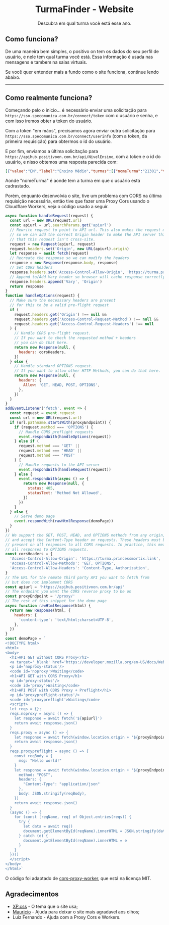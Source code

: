 <div align="center">
<h1> TurmaFinder - Website </h1>
Descubra em qual turma você está esse ano.
</div>

## Como funciona?
De uma maneira bem simples, o positivo on tem os dados do seu perfil de usuário, e nele tem qual turma você está. Essa informação é usada nas mensagens e tambem na salas virtuais.


Se você quer entender mais a fundo como o site funciona, continue lendo abaixo.
****

## Como realmente funciona?
Começando pelo o inicio... é necessário enviar uma solicitação para `https://sso.specomunica.com.br/connect/token` com o usuário e senha, e com isso iremos obter a token do usuário.

Com a token "em mãos", precisamos agora enviar outra solicitação para `https://sso.specomunica.com.br/connect/userinfo` (com a token, da primeira requisição) para obtermos o id do usuário.

E por fim, enviamos a última solicitação para `https://apihub.positivoon.com.br/api/NivelEnsino`, com a token e o id do usuário, e nisso obtemos uma resposta parecida com:

```json
[{"value":"EM","label":"Ensino Médio","turmas":[{"nomeTurma":"21301","turmaValida":true,"nomeSerie":"3ª série"}]}]
```

Aonde "nomeTurma" é aonde tem a turma em que o usuário está cadrastado.

Porém, enquanto desenvolvia o site, tive um problema com CORS na última requisição necessária, então tive que fazer uma Proxy Cors usando o Cloudflare Workers, veja o código usado a seguir.

```js
async function handleRequest(request) {
  const url = new URL(request.url)
  const apiurl = url.searchParams.get('apiurl')
  // Rewrite request to point to API url. This also makes the request mutable
  // so we can add the correct Origin header to make the API server think
  // that this request isn't cross-site.
  request = new Request(apiurl, request)
  request.headers.set('Origin', new URL(apiurl).origin)
  let response = await fetch(request)
  // Recreate the response so we can modify the headers
  response = new Response(response.body, response)
  // Set CORS headers
  response.headers.set('Access-Control-Allow-Origin', 'https://turma.princessmortix.link')
  // Append to/Add Vary header so browser will cache response correctly
  response.headers.append('Vary', 'Origin')
  return response
}
function handleOptions(request) {
  // Make sure the necesssary headers are present
  // for this to be a valid pre-flight request
  if (
    request.headers.get('Origin') !== null &&
    request.headers.get('Access-Control-Request-Method') !== null &&
    request.headers.get('Access-Control-Request-Headers') !== null
  ) {
    // Handle CORS pre-flight request.
    // If you want to check the requested method + headers
    // you can do that here.
    return new Response(null, {
      headers: corsHeaders,
    })
  } else {
    // Handle standard OPTIONS request.
    // If you want to allow other HTTP Methods, you can do that here.
    return new Response(null, {
      headers: {
        Allow: 'GET, HEAD, POST, OPTIONS',
      },
    })
  }
}
addEventListener('fetch', event => {
  const request = event.request
  const url = new URL(request.url)
  if (url.pathname.startsWith(proxyEndpoint)) {
    if (request.method === 'OPTIONS') {
      // Handle CORS preflight requests
      event.respondWith(handleOptions(request))
    } else if (
      request.method === 'GET' ||
      request.method === 'HEAD' ||
      request.method === 'POST'
    ) {
      // Handle requests to the API server
      event.respondWith(handleRequest(request))
    } else {
      event.respondWith(async () => {
        return new Response(null, {
          status: 405,
          statusText: 'Method Not Allowed',
        })
      })
    }
  } else {
    // Serve demo page
    event.respondWith(rawHtmlResponse(demoPage))
  }
})
// We support the GET, POST, HEAD, and OPTIONS methods from any origin,
// and accept the Content-Type header on requests. These headers must be
// present on all responses to all CORS requests. In practice, this means
// all responses to OPTIONS requests.
const corsHeaders = {
  'Access-Control-Allow-Origin': 'https://turma.princessmortix.link',
  'Access-Control-Allow-Methods': 'GET, OPTIONS',
  'Access-Control-Allow-Headers': 'Content-Type, Authorization',
}
// The URL for the remote third party API you want to fetch from
// but does not implement CORS
const apiurl = 'https://apihub.positivoon.com.br/api'
// The endpoint you want the CORS reverse proxy to be on
const proxyEndpoint = '/proxy/'
// The rest of this snippet for the demo page
async function rawHtmlResponse(html) {
  return new Response(html, {
    headers: {
      'content-type': 'text/html;charset=UTF-8',
    },
  })
}
const demoPage = `
<!DOCTYPE html>
<html>
<body>
  <h1>API GET without CORS Proxy</h1>
  <a target='_blank' href='https://developer.mozilla.org/en-US/docs/Web/API/Fetch_API/Using_Fetch#Checking_that_the_fetch_was_successful'>Shows TypeError: Failed to fetch since CORS is misconfigured</a>
  <p id='noproxy-status'/>
  <code id='noproxy'>Waiting</code>
  <h1>API GET with CORS Proxy</h1>
  <p id='proxy-status'/>
  <code id='proxy'>Waiting</code>
  <h1>API POST with CORS Proxy + Preflight</h1>
  <p id='proxypreflight-status'/>
  <code id='proxypreflight'>Waiting</code>
  <script>
  let reqs = {};
  reqs.noproxy = async () => {
    let response = await fetch('${apiurl}')
    return await response.json()
  }
  reqs.proxy = async () => {
    let response = await fetch(window.location.origin + '${proxyEndpoint}?apiurl=${apiurl}')
    return await response.json()
  }
  reqs.proxypreflight = async () => {
    const reqBody = {
      msg: "Hello world!"
    }
    let response = await fetch(window.location.origin + '${proxyEndpoint}?apiurl=${apiurl}', {
      method: "POST",
      headers: {
        "Content-Type": "application/json"
      },
      body: JSON.stringify(reqBody),
    })
    return await response.json()
  }
  (async () => {
    for (const [reqName, req] of Object.entries(reqs)) {
      try {
        let data = await req()
        document.getElementById(reqName).innerHTML = JSON.stringify(data)
      } catch (e) {
        document.getElementById(reqName).innerHTML = e
      }
    }
  })()
  </script>
</body>
</html>`
```

O código foi adaptado de [cors-proxy-worker](https://github.com/LeonardoManzella/cors-proxy-worker), que está na licença MIT.

## Agradecimentos
- [XP.css](https://botoxparty.github.io/XP.css/) - O tema que o site usa;
- [Mauricio](https://github.com/mauriciobraz) - Ajuda para deixar o site mais agradavel aos olhos;
- Luiz Fernando - Ajuda com a Proxy Cors e Workers.

